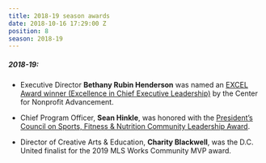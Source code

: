 ```yaml
---
title: 2018-19 season awards
date: 2018-10-16 17:29:00 Z
position: 8
season: 2018-19
---
```


##### **2018-19**:

* Executive Director **Bethany Rubin Henderson** was named an [EXCEL Award winner (Excellence in Chief Executive Leadership)](https://www.nonprofitadvancement.org/2018-excel-finalist-bethany-henderson/) by the Center for Nonprofit Advancement. 

* Chief Program Officer, **Sean Hinkle**, was honored with the [President’s Council on Sports, Fitness & Nutrition Community Leadership Award](https://www.dcscores.org/blog/2019/07/sean-hinkle-honored-with-presidents-council-on-sports-fitness-and-nutrition-community-leadership-award).

* Director of Creative Arts & Education, **Charity Blackwell**, was the D.C. United finalist for the 2019 MLS Works Community MVP award.
